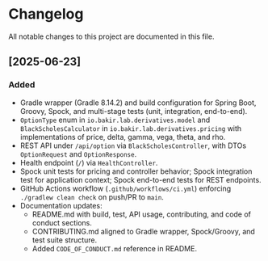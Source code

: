 # Changelog

All notable changes to this project are documented in this file.

## [2025-06-23]
### Added
- Gradle wrapper (Gradle 8.14.2) and build configuration for Spring Boot, Groovy, Spock, and multi-stage tests (unit, integration, end-to-end).
- `OptionType` enum in `io.bakir.lab.derivatives.model` and `BlackScholesCalculator` in `io.bakir.lab.derivatives.pricing` with implementations of price, delta, gamma, vega, theta, and rho.
- REST API under `/api/option` via `BlackScholesController`, with DTOs `OptionRequest` and `OptionResponse`.
- Health endpoint (`/`) via `HealthController`.
- Spock unit tests for pricing and controller behavior; Spock integration test for application context; Spock end-to-end tests for REST endpoints.
- GitHub Actions workflow (`.github/workflows/ci.yml`) enforcing `./gradlew clean check` on push/PR to `main`.
- Documentation updates:
  - README.md with build, test, API usage, contributing, and code of conduct sections.
  - CONTRIBUTING.md aligned to Gradle wrapper, Spock/Groovy, and test suite structure.
  - Added `CODE_OF_CONDUCT.md` reference in README.